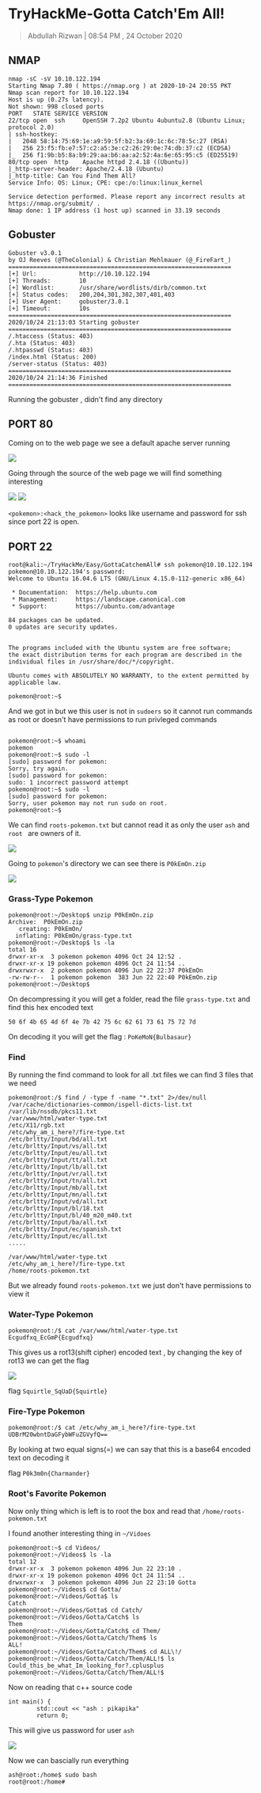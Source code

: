 # TryHackMe-Gotta Catch'Em All!

>Abdullah Rizwan | 08:54 PM , 24 October 2020

## NMAP

```
nmap -sC -sV 10.10.122.194                                                                              
Starting Nmap 7.80 ( https://nmap.org ) at 2020-10-24 20:55 PKT                                                                                     
Nmap scan report for 10.10.122.194                                        
Host is up (0.27s latency).                                               
Not shown: 998 closed ports                                               
PORT   STATE SERVICE VERSION                                              
22/tcp open  ssh     OpenSSH 7.2p2 Ubuntu 4ubuntu2.8 (Ubuntu Linux; protocol 2.0)                                                                   
| ssh-hostkey:                       
|   2048 58:14:75:69:1e:a9:59:5f:b2:3a:69:1c:6c:78:5c:27 (RSA)                                                                                      
|   256 23:f5:fb:e7:57:c2:a5:3e:c2:26:29:0e:74:db:37:c2 (ECDSA)                                                                                     
|_  256 f1:9b:b5:8a:b9:29:aa:b6:aa:a2:52:4a:6e:65:95:c5 (ED25519)                                                                                   
80/tcp open  http    Apache httpd 2.4.18 ((Ubuntu))                                                                                                 
|_http-server-header: Apache/2.4.18 (Ubuntu)                              
|_http-title: Can You Find Them All?                                      
Service Info: OS: Linux; CPE: cpe:/o:linux:linux_kernel                                                                                             

Service detection performed. Please report any incorrect results at https://nmap.org/submit/ .                                                      
Nmap done: 1 IP address (1 host up) scanned in 33.19 seconds   

```
## Gobuster

```
Gobuster v3.0.1
by OJ Reeves (@TheColonial) & Christian Mehlmauer (@_FireFart_)
===============================================================
[+] Url:            http://10.10.122.194
[+] Threads:        10
[+] Wordlist:       /usr/share/wordlists/dirb/common.txt
[+] Status codes:   200,204,301,302,307,401,403
[+] User Agent:     gobuster/3.0.1
[+] Timeout:        10s
===============================================================
2020/10/24 21:13:03 Starting gobuster
===============================================================
/.htaccess (Status: 403)
/.hta (Status: 403)
/.htpasswd (Status: 403)
/index.html (Status: 200)
/server-status (Status: 403)
===============================================================
2020/10/24 21:14:36 Finished
===============================================================

```
Running the gobuster , didn't find any directory 

## PORT 80

Coming on to the web page we see a default apache server running 

<img src="https://imgur.com/R9Ef1LC.png"/>

Going through the source of the web page we will find something interesting


<img src="https://imgur.com/BmV9tVZ.png"/>

<img src="https://imgur.com/yJJa6Cv.png"/>

`<pokemon>:<hack_the_pokemon>` looks like username and password for ssh since port 22 is open.

## PORT 22

```
root@kali:~/TryHackMe/Easy/GottaCatchemAll# ssh pokemon@10.10.122.194
pokemon@10.10.122.194's password: 
Welcome to Ubuntu 16.04.6 LTS (GNU/Linux 4.15.0-112-generic x86_64)

 * Documentation:  https://help.ubuntu.com
 * Management:     https://landscape.canonical.com
 * Support:        https://ubuntu.com/advantage

84 packages can be updated.
0 updates are security updates.


The programs included with the Ubuntu system are free software;
the exact distribution terms for each program are described in the
individual files in /usr/share/doc/*/copyright.

Ubuntu comes with ABSOLUTELY NO WARRANTY, to the extent permitted by
applicable law.

pokemon@root:~$ 

```
And we got in but we this user is not in `sudoers` so it cannot run commands as root or doesn't have permissions to run privleged commands

```

pokemon@root:~$ whoami
pokemon
pokemon@root:~$ sudo -l
[sudo] password for pokemon: 
Sorry, try again.
[sudo] password for pokemon: 
sudo: 1 incorrect password attempt
pokemon@root:~$ sudo -l
[sudo] password for pokemon: 
Sorry, user pokemon may not run sudo on root.
pokemon@root:~$ 

```
We can find `roots-pokemon.txt` but cannot read it as only the user `ash` and `root ` are owners of it.

<img src="https://imgur.com/YWg2htw.png"/>

Going to `pokemon`'s directory we can see there is `P0kEmOn.zip` 

<img src="https://imgur.com/nhjLvu1.png"/>

### Grass-Type Pokemon 
```
pokemon@root:~/Desktop$ unzip P0kEmOn.zip 
Archive:  P0kEmOn.zip
   creating: P0kEmOn/
  inflating: P0kEmOn/grass-type.txt  
pokemon@root:~/Desktop$ ls -la
total 16
drwxr-xr-x  3 pokemon pokemon 4096 Oct 24 12:52 .
drwxr-xr-x 19 pokemon pokemon 4096 Oct 24 11:54 ..
drwxrwxr-x  2 pokemon pokemon 4096 Jun 22 22:37 P0kEmOn
-rw-rw-r--  1 pokemon pokemon  383 Jun 22 22:40 P0kEmOn.zip
pokemon@root:~/Desktop$ 

```
On decompressing it you will get a folder, read the file `grass-type.txt` and find this hex encoded text

```
50 6f 4b 65 4d 6f 4e 7b 42 75 6c 62 61 73 61 75 72 7d

```
On decoding it you will get the flag : `PoKeMoN{Bulbasaur}`





### Find 

By running the find command to look for all .txt files we can find 3 files that we need 
```
pokemon@root:/$ find / -type f -name "*.txt" 2>/dev/null                                                                                            
/var/cache/dictionaries-common/ispell-dicts-list.txt                                                                                                
/var/lib/nssdb/pkcs11.txt                                                                                                                           
/var/www/html/water-type.txt                                                                                                                        
/etc/X11/rgb.txt                                                                                                                                    
/etc/why_am_i_here?/fire-type.txt                                                                                                                   
/etc/brltty/Input/bd/all.txt                                                                                                                        
/etc/brltty/Input/vs/all.txt                                                                                                                        
/etc/brltty/Input/eu/all.txt                                                                                                                        
/etc/brltty/Input/tt/all.txt                                                                                                                        
/etc/brltty/Input/lb/all.txt                                                                                                                        
/etc/brltty/Input/vr/all.txt                                                                                                                        
/etc/brltty/Input/tn/all.txt                                                                                                                        
/etc/brltty/Input/mb/all.txt                                                                                                                        
/etc/brltty/Input/mn/all.txt                                                                                                                        
/etc/brltty/Input/vd/all.txt                                                                                                                        
/etc/brltty/Input/bl/18.txt                                                                                                                         
/etc/brltty/Input/bl/40_m20_m40.txt                                                                                                                 
/etc/brltty/Input/ba/all.txt                                                                                                                        
/etc/brltty/Input/ec/spanish.txt                                                                                                                    
/etc/brltty/Input/ec/all.txt           
.....

```
```
/var/www/html/water-type.txt
/etc/why_am_i_here?/fire-type.txt 
/home/roots-pokemon.txt
```
But we already found `roots-pokemon.txt` we just don't have permissions to view it


### Water-Type Pokemon
```
pokemon@root:/$ cat /var/www/html/water-type.txt
Ecgudfxq_EcGmP{Ecgudfxq}
```
This gives us a rot13(shift cipher) encoded text , by changing the key of rot13 we can get the flag


<img src="https://imgur.com/Ms1lu4Z.png"/>

flag `Squirtle_SqUaD{Squirtle}`


### Fire-Type Pokemon

```
pokemon@root:/$ cat /etc/why_am_i_here?/fire-type.txt 
UDBrM20wbntDaGFybWFuZGVyfQ==

```

By looking at two equal signs(=) we can say that this is a base64 encoded text on decoding it

flag `P0k3m0n{Charmander}`


### Root's Favorite Pokemon

Now only thing which is left is to root the box and read that `/home/roots-pokemon.txt`

I found another interesting thing in `~/Vidoes`

```
pokemon@root:~$ cd Videos/
pokemon@root:~/Videos$ ls -la
total 12
drwxr-xr-x  3 pokemon pokemon 4096 Jun 22 23:10 .
drwxr-xr-x 19 pokemon pokemon 4096 Oct 24 11:54 ..
drwxrwxr-x  3 pokemon pokemon 4096 Jun 22 23:10 Gotta
pokemon@root:~/Videos$ cd Gotta/
pokemon@root:~/Videos/Gotta$ ls
Catch
pokemon@root:~/Videos/Gotta$ cd Catch/
pokemon@root:~/Videos/Gotta/Catch$ ls
Them
pokemon@root:~/Videos/Gotta/Catch$ cd Them/
pokemon@root:~/Videos/Gotta/Catch/Them$ ls
ALL!
pokemon@root:~/Videos/Gotta/Catch/Them$ cd ALL\!/
pokemon@root:~/Videos/Gotta/Catch/Them/ALL!$ ls
Could_this_be_what_Im_looking_for?.cplusplus
pokemon@root:~/Videos/Gotta/Catch/Them/ALL!$ 

```
Now on reading that c++ source code

```
int main() {
        std::cout << "ash : pikapika"
        return 0;

```
This will give us password for user `ash`



<img src="https://imgur.com/JJpAryg.png"/>

Now we can bascially run everything

```
ash@root:/home$ sudo bash
root@root:/home# 
```
